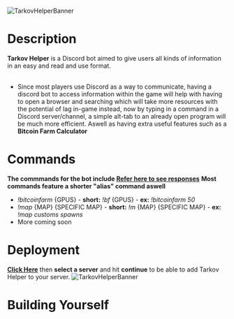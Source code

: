 
![TarkovHelperBanner](https://raw.githubusercontent.com/BetrixEdits/Tarkov-Helper/master/Assets/Media/Banner3000x1000.png?token=AMYPLRDPOYU7KCU3PFKQI3C77JL3W)

# Description
**Tarkov Helper** is a Discord bot aimed to give users all kinds of information in an easy and read and use format. <br /> <br />
 - Since most players use Discord as a way to communicate, having a discord bot to access information within the game will help with having to open a browser and searching which will take more resources with the potential of lag in-game instead, now by typing in a command in a Discord server/channel, a simple alt-tab to an already open program will be much more efficient. Aswell as having extra useful features such as a **Bitcoin Farm Calculator**
 
 # Commands
 **The commmands for the bot include [Refer here to see responses](https://github.com/BetrixEdits/Tarkov-Helper/tree/master/Assets/Reponses)**
 **Most commands feature a shorter "alias" command aswell**
 - *!bitcoinfarm* {GPUS} - **short:** *!bf* {GPUS} - **ex:** *!bitcoinfarm 50*
 - *!map* {MAP} {SPECIFIC MAP} - **short:** *!m*  {MAP} {SPECIFIC MAP} - **ex:** *!map customs spawns*
 - More coming soon

# Deployment
[**Click Here**](https://discord.com/oauth2/authorize?client_id=797600238449590334&scope=bot&permissions=511040) then **select a server** and hit **continue** to be able to add Tarkov Helper to your server.
![TarkovHelperBanner](https://github.com/BetrixEdits/Tarkov-Helper/blob/master/Assets/Media/DiscordBotConnection.png?raw=true)

# Building Yourself
